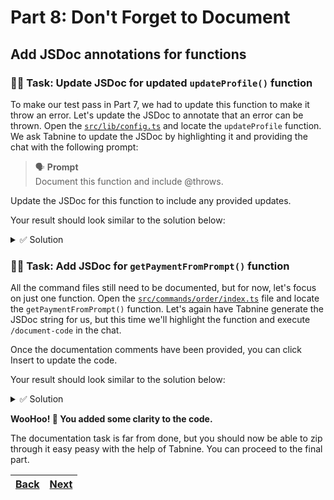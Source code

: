 # Part 8: Don't Forget to Document

## Add JSDoc annotations for functions

### 🧑‍💻 Task: Update JSDoc for updated `updateProfile()` function

To make our test pass in Part 7, we had to update this function to make it throw an error. Let's update the JSDoc to annotate that an error can be thrown. Open the [`src/lib/config.ts`](../src/lib/config.ts) and locate the `updateProfile` function. We ask Tabnine to update the JSDoc by highlighting it and providing the chat with the following prompt:

> 🗣️ **Prompt** <br />
> Document this function and include @throws.

Update the JSDoc for this function to include any provided updates.

Your result should look similar to the solution below:

<details> 
<br>
<summary>✅ Solution</summary>

```typescript
/**
 * Updates the customer's profile information in the configuration file.
 *
 * @param profile The updated profile information
 * @throws An error if no profile is found
 * @returns null
 */
```

</details>

### 🧑‍💻 Task: Add JSDoc for `getPaymentFromPrompt()` function

All the command files still need to be documented, but for now, let's focus on just one function. Open the [`src/commands/order/index.ts`](../src/commands/order/index.ts) file and locate the `getPaymentFromPrompt()` function. Let's again have Tabnine generate the JSDoc string for us, but this time we'll highlight the function and execute `/document-code` in the chat.

Once the documentation comments have been provided, you can click Insert to update the code.

Your result should look similar to the solution below:

<details> 
<br>
<summary>✅ Solution</summary>

```typescript
/**
 * Prompts the user to enter their payment information, including their credit card number, expiration date, security code, and postal code.
 * @param amountToCharge The total amount of the order, including the customer's purchase price and any applicable taxes or fees.
 * @returns A `Payment` object containing the user's payment information.
 */
```

</details>

**WooHoo! 🙌 You added some clarity to the code.**

The documentation task is far from done, but you should now be able to zip through it easy peasy with the help of Tabnine. You can proceed to the final part.

| [Back](part-7.md) | [Next](part-9.md) |
| ----------------- | ----------------- |
